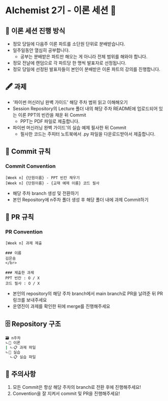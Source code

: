 # AIchemist 2기 - 이론 세션 💠   
## 📖 이론 세션 진행 방식   
+ 정모 당일에 다음주 이론 파트를 소단원 단위로 분배받습니다.   
+ 일주일동안 열심히 공부합니다.
  - 공부는 분배받은 파트만 해오는 게 아니라 전체 범위를 해와야 합니다.   
+ 정모 전날에 랜덤으로 각 파트당 한 명씩 발표자로 선정됩니다.   
+ 정모 당일에 선정된 발표자들이 본인이 분배받은 이론 파트의 강의를 진행합니다.             
## 🖋 과제   
+ '파이썬 머신러닝 완벽 가이드' 해당 주차 범위 읽고 이해해오기   
+ Session Repository의 Lecture 폴더 내의 해당 주차 README에 업로드되어 있는 이론 PPT의 빈칸을 채운 뒤 Commit
  - PPT는 PDF 파일로 제출합니다.   
+ 파이썬 머신러닝 완벽 가이드'의 실습 예제 필사한 뒤 Commit
  - 필사한 코드는 주피터 노트북에서 .py 파일을 다운로드받아서 제출합니다.   
## 🌱 Commit 규칙   
### Commit Convention      
    [Week n] {단원이름} - PPT 빈칸 채우기   
    [Week n] {단원이름} - {교재 예제 이름} 코드 필사      
+ 해당 주차 branch 생성 및 전환하기 
+ 본인 Repository에 n주차 폴더 생성 후 해당 폴더 내에 과제 Commit하기   
## 🌱 PR 규칙          
### PR Convention         
    [Week n] 과제 제출 

    ### 이름
    김은솜
    </br>

    ### 제출한 과제
    PPT 빈칸 : O / X
    코드 필사 : O / X
+ 본인의 repository의 해당 주차 branch에서 main branch로 PR을 날려준 뒤 PR 링크를 보내주세요
+ 운영진이 과제를 확인한 뒤에 merge를 진행해주세요 

## 🗄 Repository 구조
```bash
🗃 n주차
ㄴ📁 이론
| ㄴ📋 과제 파일
ㄴ📁 실습
  ㄴ📋 실습 파일 
```
## 🚨 주의사항   
1. 모든 Commit은 항상 해당 주차의 branch로 전환 후에 진행해주세요!
2. Convention을 잘 지켜서 commit 및 PR을 진행해주세요!
